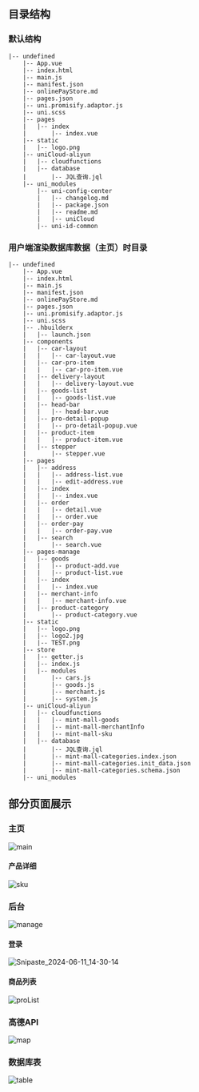 ## 目录结构
### 默认结构
```
|-- undefined
    |-- App.vue
    |-- index.html
    |-- main.js
    |-- manifest.json
    |-- onlinePayStore.md
    |-- pages.json
    |-- uni.promisify.adaptor.js
    |-- uni.scss
    |-- pages
    |   |-- index
    |       |-- index.vue
    |-- static
    |   |-- logo.png
    |-- uniCloud-aliyun
    |   |-- cloudfunctions
    |   |-- database
    |       |-- JQL查询.jql
    |-- uni_modules
        |-- uni-config-center
        |   |-- changelog.md
        |   |-- package.json
        |   |-- readme.md
        |   |-- uniCloud
        |-- uni-id-common
```

### 用户端渲染数据库数据（主页）时目录
```
|-- undefined
    |-- App.vue
    |-- index.html
    |-- main.js
    |-- manifest.json
    |-- onlinePayStore.md
    |-- pages.json
    |-- uni.promisify.adaptor.js
    |-- uni.scss
    |-- .hbuilderx
    |   |-- launch.json
    |-- components
    |   |-- car-layout
    |   |   |-- car-layout.vue
    |   |-- car-pro-item
    |   |   |-- car-pro-item.vue
    |   |-- delivery-layout
    |   |   |-- delivery-layout.vue
    |   |-- goods-list
    |   |   |-- goods-list.vue
    |   |-- head-bar
    |   |   |-- head-bar.vue
    |   |-- pro-detail-popup
    |   |   |-- pro-detail-popup.vue
    |   |-- product-item
    |   |   |-- product-item.vue
    |   |-- stepper
    |       |-- stepper.vue
    |-- pages
    |   |-- address
    |   |   |-- address-list.vue
    |   |   |-- edit-address.vue
    |   |-- index
    |   |   |-- index.vue
    |   |-- order
    |   |   |-- detail.vue
    |   |   |-- order.vue
    |   |-- order-pay
    |   |   |-- order-pay.vue
    |   |-- search
    |       |-- search.vue
    |-- pages-manage
    |   |-- goods
    |   |   |-- product-add.vue
    |   |   |-- product-list.vue
    |   |-- index
    |   |   |-- index.vue
    |   |-- merchant-info
    |   |   |-- merchant-info.vue
    |   |-- product-category
    |       |-- product-category.vue
    |-- static
    |   |-- logo.png
    |   |-- logo2.jpg
    |   |-- TEST.png
    |-- store
    |   |-- getter.js
    |   |-- index.js
    |   |-- modules
    |       |-- cars.js
    |       |-- goods.js
    |       |-- merchant.js
    |       |-- system.js
    |-- uniCloud-aliyun
    |   |-- cloudfunctions
    |   |   |-- mint-mall-goods
    |   |   |-- mint-mall-merchantInfo
    |   |   |-- mint-mall-sku
    |   |-- database
    |       |-- JQL查询.jql
    |       |-- mint-mall-categories.index.json
    |       |-- mint-mall-categories.init_data.json
    |       |-- mint-mall-categories.schema.json
    |-- uni_modules
```

## 部分页面展示
### 主页
![main](https://github.com/mintMing/onlinePayStore/assets/57621966/0818f6d2-325f-463c-9d22-3a7491d7ccc6)

#### 产品详细
![sku](https://github.com/mintMing/onlinePayStore/assets/57621966/fb33871d-3eb1-439d-a855-81e526b7b097)

### 后台
![manage](https://github.com/mintMing/onlinePayStore/assets/57621966/8facebb0-f404-49fb-96a2-b2727e5bc333)

#### 登录
![Snipaste_2024-06-11_14-30-14](https://github.com/mintMing/onlinePayStore/assets/57621966/b1a6a4bd-99c9-4a8e-90a8-6307e92fc692)

#### 商品列表
![proList](https://github.com/mintMing/onlinePayStore/assets/57621966/d22d1d51-1ed6-4624-89d8-962468bed87a)

### 高德API
![map](https://github.com/mintMing/onlinePayStore/assets/57621966/fbaf0b24-0643-4898-81e4-eb4ffd1c86d7)

### 数据库表
![table](https://github.com/mintMing/onlinePayStore/assets/57621966/2142d833-028f-45bb-b71e-4df0eb8f4fa4)


    
